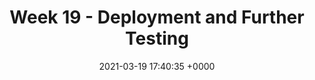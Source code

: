 ---
layout: post
title: "Week 19 - Deployment and Further Testing"
date: 2021-03-19 17:40:35 +0000
categories: jekyll update
---